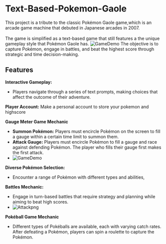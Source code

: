 # Text-Based-Pokemon-Gaole 
This project is a tribute to the classic Pokémon Gaole game,which is an arcade game machine that debuted in Japanese arcades in 2007.  
<br> The game is simplified as a text-based game that still features a the unique gameplay style that Pokémon Gaole has.
![GameDemo](Images/GaoleDemo.gif)
The objective is to capture Pokémon, engage in battles, and beat the highest score through strategic and time decision-making.


## Features
**Interactive Gameplay:** 
* Players navigate through a series of text prompts, making choices that affect the outcome of their adventure.

**Player Account:**
Make a personal account to store your pokemon and highscore
  
**Gauge Meter Game Mechanic**
* **Summon Pokémon:** Players must encircle Pokémon on the screen to fill a gauge within a certain time limit to summon them.
* **Attack Gauge:** Players must encircle Pokémon to fill a gauge and race against defending Pokémon. The player who fills their gauge first makes the first attack.
* ![GameDemo](Images/AttackGauge.png)


**Diverse Pokémon Selection:**
* Encounter a range of Pokémon with different types and abilities, 
  
**Battles Mechanic:**
* Engage in turn-based battles that require strategy and planning while aiming to beat high scores.
* ![Attackpng](Images/CounterAttackDemo.png)


**Pokéball Game Mechanic**
* Different types of Pokéballs are available, each with varying catch rates. After defeating a Pokémon, players can spin a roulette to capture the Pokémon.
